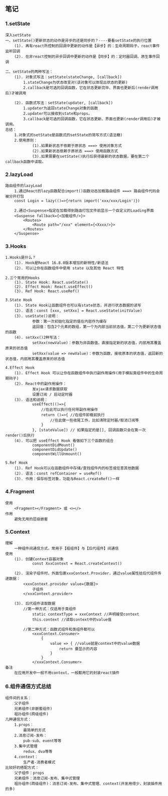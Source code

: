 ## 笔记

### 1.setState
    深入setState
    一、setState()更新状态的动作是异步的还是同步的？----要看setState的执行位置
        (1). 再有react所控制的回调中更新的动作是【异步】的：生命周期钩子，react事件监听回调
        (2). 在非react控制的异步回调中更新的动作是【同步】的：定时器回调、原生事件回调

    二、setState的两种写法：
        (1). 对象式写法：setState(stateChange, [callback])
            1.stateChange为状态改变对(该对象可以体现出状态的更新)
            2.callback是可选的回调函数，它在状态更新完毕、界面也更新后(render调用后)才被调用

        (2). 函数式写法：setState(updater, [callback])
            1.updater为返回stateChange对象的函数
            2.updater可以接收到state和props。
            3.callback是可选的回调函数，它在状态更新、界面也更新(render调用后)才被调用。
    总结：
        1.对象式的setState是函数式的setState的简写方式(语法糖)
        2.使用原则：
                (1).如果新状态不依赖于原状态 ===> 使用对象方式
                (2).如果新状态依赖于原状态 ===> 使用函数方式
                (3).如果需要在setState()执行后获得最新的状态数据，要在第二个callback函数中读取。

### 2.lazyLoad
    路由组件的lazyLoad
        1.通过React的lazy函数配合import()函数动态加载路由组件 ===> 路由组件代码会被分开打包
        const Login = lazy(()=>{return import('xxx/xxx/Login')})

        2.通过<Suspense>指定在加载得到路由打包文件前显示一个自定义的Loading界面
        <Suspense fallback={<加载组件/>}>
            <Routes>
                <Route path="/xxx" element={<Xxxx/>}>
            </Routes>
        </Suspense>

### 3.Hooks
    1.Hooks是什么？
        (1). Hook是React 16.8.0版本增加的新特性/新语法
        (2). 可以让你在函数组件中使用 state 以及其他 React 特性

    2.三个常用的Hooks
        (1). State Hook: React.useState()
        (2). Effect Hook: React.useEffect()
        (3). Ref Hook: React.useRef()

    3.State Hook
        (1). State Hook让函数组件也可以有state状态，并进行状态数据的读写
        (2). 语法：const [xxx, setXxx] = React.useState(initValue)
        (3). useState()说明：
                参数：第一次初始化指定的值在内部作为缓存
                返回值：包含2个元素的数组，第一个为内部当前状态值，第二个为更新状态值的函数
        (4). setXxx()2种写法：
                setXxx(newValue)：参数为非函数值，直接指定新的状态值，内部用其覆盖原来的状态值
                setXxx(value => newValue)：参数为函数，接收原本的状态值，返回新的状态值，内部用其覆盖原来的状态值
    
    4.Effect Hook
        (1). Effect Hook 可以让你在函数组件中执行副作用操作(用于模拟类组件中的生命周期钩子)
        (2). React中的副作用操作：
                发ajax请求数据获取
                设置订阅 / 启动定时器
        (3). 语法和说明：
                useEffect(()=>{
                    //在此可以执行任何带副作用操作
                    return ()=>{ //在组件卸载前执行
                        //在此做一些收尾工作，比如清除定时器/取消订阅等
                    }
                }, [stateValue]) // 如果指定的是[], 回调函数只会在第一次render()后执行
        (4). 可以把 useEffect Hook 看做如下三个函数的组合
                componentDidMount()
                componentDidUpdate()
                componentWillUnmount()

    5.Ref Hook
        (1). Ref Hook可以在函数组件中存储/查找组件内的标签或任意其他数据
        (2). 语法：const refContainer = useRef()
        (3). 作用：保存标签对象，功能与React.createRef()一样

### 4.Fragment
    使用
        <Fragment></Fragment> 或 <></>
    作用
        避免无用的层级嵌套

### 5.Context
    理解
        一种组件间通信方式，常用于【祖组件】与【后代组件】间通信
    使用
        (1). 创建Context容器对象
                const XxxContext = React.createContext()

        (2). 渲染子组件时，外面包裹xxxContext.Provider，通过value属性给后代组件传递数据：
            <xxxContext.provider value={数据}>
                子组件
            </xxxContext.provider>

        (3). 后代组件读取数据
            //第一种方式：仅适用于类组件
                static contextType = xxxContext //声明接受context
                this.context //读取context中的value值

            //第二种方式：函数式组件和类组件都可以
                <xxxContext.Consumer>
                    {
                        value => { //value就是context中的value数据
                            return 要显示的内容
                        }
                    }
                </xxxContext.Consumer>
    备注
        在应用开发中一般不用context，一般都用它的封装react插件
    
### 6.组件通信方式总结
    组件间的关系：
        父子组件
        兄弟组件(非嵌套组件)
        祖孙组件(跨级组件)
    几种通信方式：
        1.props：
            最简单的方式
        2.消息订阅-发布：
            pub-sub、event等等
        3.集中式管理
            redux、dva等等
        4.context：
            生产者-消费者模式
    比较好的搭配方式：
        父子组件：props
        兄弟组件：消息订阅-发布、集中式管理
        祖孙组件(跨级组件)：消息订阅-发布、集中式管理、context(开发用得少，封装插件用的多)
